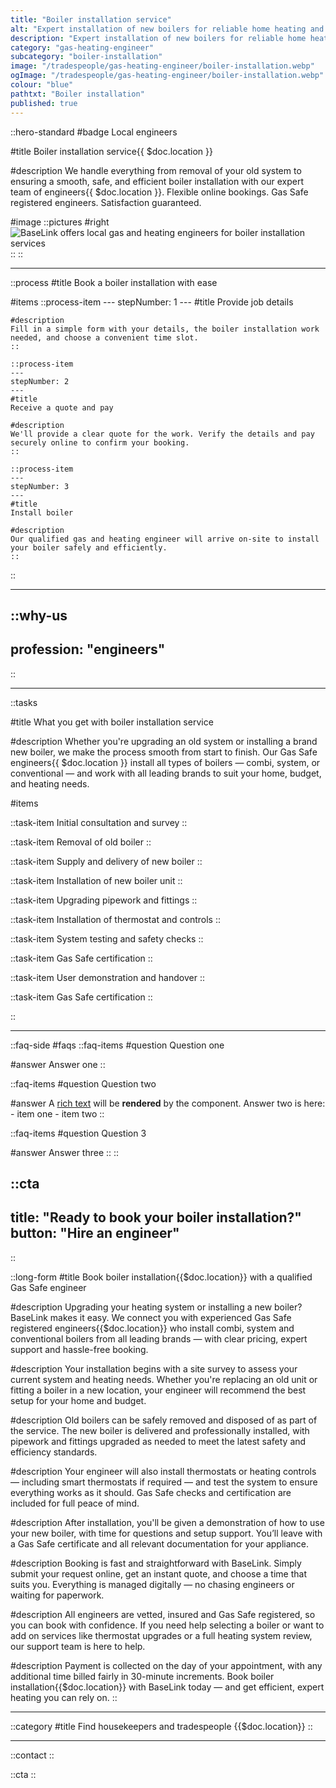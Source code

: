 ```yaml
---
title: "Boiler installation service"
alt: "Expert installation of new boilers for reliable home heating and hot water"
description: "Expert installation of new boilers for reliable home heating and hot water"
category: "gas-heating-engineer"
subcategory: "boiler-installation"
image: "/tradespeople/gas-heating-engineer/boiler-installation.webp"
ogImage: "/tradespeople/gas-heating-engineer/boiler-installation.webp"
colour: "blue"
pathtxt: "Boiler installation"
published: true
---
```


::hero-standard
#badge
Local engineers

#title
Boiler installation service{{ $doc.location }}

#description
We handle everything from removal of your old system to ensuring a smooth, safe, and efficient boiler installation with our expert team of engineers{{ $doc.location }}. Flexible online bookings. Gas Safe registered engineers. Satisfaction guaranteed.

#image
    ::pictures
    #right
    ![BaseLink offers local gas and heating engineers for boiler installation services](/tradespeople/gas-heating-engineer/boiler-installation.webp)
    ::
::

---

::process
#title
Book a boiler installation with ease

#items
    ::process-item
    ---
    stepNumber: 1
    ---
    #title
    Provide job details

    #description
    Fill in a simple form with your details, the boiler installation work needed, and choose a convenient time slot.
    ::
    
    ::process-item
    ---
    stepNumber: 2
    ---
    #title
    Receive a quote and pay

    #description
    We'll provide a clear quote for the work. Verify the details and pay securely online to confirm your booking.
    ::

    ::process-item
    ---
    stepNumber: 3
    ---
    #title
    Install boiler

    #description
    Our qualified gas and heating engineer will arrive on-site to install your boiler safely and efficiently.
    ::
::

---

::why-us
---
profession: "engineers"
---
::

---

::tasks

#title
What you get with boiler installation service

#description
Whether you're upgrading an old system or installing a brand new boiler, we make the process smooth from start to finish. Our Gas Safe engineers{{ $doc.location }} install all types of boilers — combi, system, or conventional — and work with all leading brands to suit your home, budget, and heating needs.

#items

  ::task-item
  Initial consultation and survey
  ::

  ::task-item
  Removal of old boiler
  :: 

  ::task-item
  Supply and delivery of new boiler
  ::

  ::task-item
  Installation of new boiler unit
  ::

  ::task-item
  Upgrading pipework and fittings
  ::

  ::task-item
  Installation of thermostat and controls
  ::

  ::task-item
  System testing and safety checks
  ::

  ::task-item
  Gas Safe certification
  ::

  ::task-item
  User demonstration and handover
  ::

  ::task-item
  Gas Safe certification
  ::

::

---

::faq-side
#faqs
  ::faq-items
  #question
  Question one

  #answer
  Answer one
  ::

  ::faq-items
  #question
  Question two

  #answer
  A [rich text](/services/commercial-cleaning) will be **rendered** by the component.
  Answer two is here:
    - item one
    - item two
  ::

  ::faq-items
  #question
  Question 3

  #answer
  Answer three
  ::
::

::cta
---
title: "Ready to book your boiler installation?"
button: "Hire an engineer"
---
::

::long-form
#title
Book boiler installation{{$doc.location}} with a qualified Gas Safe engineer

#description
Upgrading your heating system or installing a new boiler? BaseLink makes it easy. We connect you with experienced Gas Safe registered engineers{{$doc.location}} who install combi, system and conventional boilers from all leading brands — with clear pricing, expert support and hassle-free booking.

#description
Your installation begins with a site survey to assess your current system and heating needs. Whether you're replacing an old unit or fitting a boiler in a new location, your engineer will recommend the best setup for your home and budget.

#description
Old boilers can be safely removed and disposed of as part of the service. The new boiler is delivered and professionally installed, with pipework and fittings upgraded as needed to meet the latest safety and efficiency standards.

#description
Your engineer will also install thermostats or heating controls — including smart thermostats if required — and test the system to ensure everything works as it should. Gas Safe checks and certification are included for full peace of mind.

#description
After installation, you'll be given a demonstration of how to use your new boiler, with time for questions and setup support. You’ll leave with a Gas Safe certificate and all relevant documentation for your appliance.

#description
Booking is fast and straightforward with BaseLink. Simply submit your request online, get an instant quote, and choose a time that suits you. Everything is managed digitally — no chasing engineers or waiting for paperwork.

#description
All engineers are vetted, insured and Gas Safe registered, so you can book with confidence. If you need help selecting a boiler or want to add on services like thermostat upgrades or a full heating system review, our support team is here to help.

#description
Payment is collected on the day of your appointment, with any additional time billed fairly in 30-minute increments. Book boiler installation{{$doc.location}} with BaseLink today — and get efficient, expert heating you can rely on.
::

---

::category
#title
Find housekeepers and tradespeople {{$doc.location}}
::

---

::contact
::

::cta
::